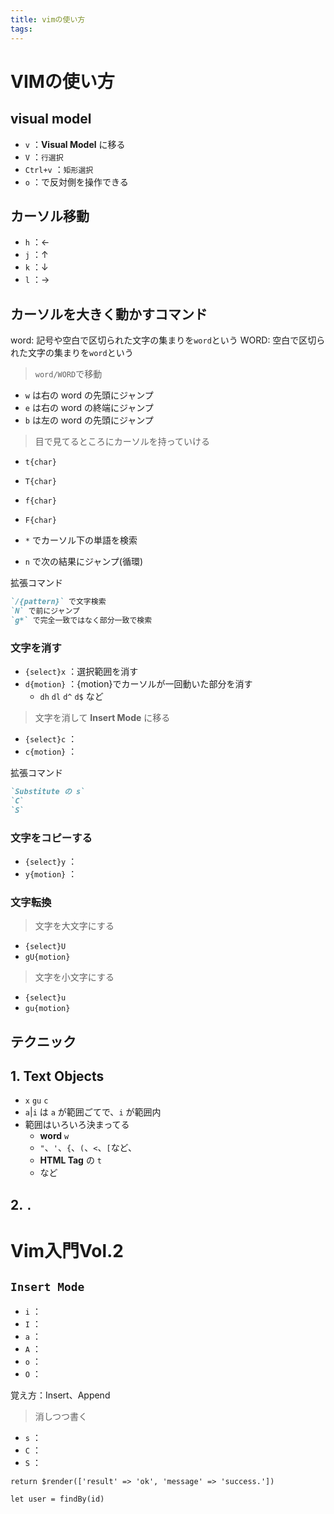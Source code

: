 ```yaml
---
title: vimの使い方
tags:
---
```


# VIMの使い方

## visual model

- `v` ：**Visual Model** に移る
- `V` ：`行選択`
- `Ctrl+v` ：`矩形選択`
- `o` ：で反対側を操作できる

## カーソル移動

- `h` ：←
- `j` ：↑
- `k` ：↓
- `l` ：→

## カーソルを大きく動かすコマンド

word: 記号や空白で区切られた文字の集まりを`word`という
WORD: 空白で区切られた文字の集まりを`word`という

> `word/WORD`で移動
- `w` は右の word の先頭にジャンプ
- `e` は右の word の終端にジャンプ
- `b` は左の word の先頭にジャンプ


> 目で見てるところにカーソルを持っていける

- `t{char}`
- `T{char}`
- `f{char}`
- `F{char}`


- `*` でカーソル下の単語を検索
- `n` で次の結果にジャンプ(循環)

拡張コマンド
```md
`/{pattern}` で文字検索
`N` で前にジャンプ
`g*` で完全一致ではなく部分一致で検索
```

### 文字を消す

- `{select}x` ：選択範囲を消す
- `d{motion}` ：{motion}でカーソルが一回動いた部分を消す
  - `dh` `dl` `d^` `d$` など

> 文字を消して **Insert Mode** に移る
- `{select}c` ：
- `c{motion}` ：

拡張コマンド
```md
`Substitute の s` 
`C` 
`S` 
```

### 文字をコピーする

- `{select}y` ：
- `y{motion}` ：

### 文字転換

> 文字を大文字にする
- `{select}U`
- `gU{motion}`

> 文字を小文字にする
- `{select}u`
- `gu{motion}`


## テクニック


## 1. Text Objects

- `x` `gu` `c`
- `a`|`i` は `a` が範囲ごてで、`i` が範囲内
- 範囲はいろいろ決まってる
  - **word** `w`
  - `"`、`'`、`{`、`(`、`<`、`[`など、
  - **HTML Tag** の `t`
  - など

## 2. `.`



# Vim入門Vol.2

## `Insert Mode`

- `i` ：
- `I` ：
- `a` ：
- `A` ：
- `o` ：
- `O` ：

 覚え方：Insert、Append


> 消しつつ書く

- `s` ：
- `C` ：
- `S` ：


```text
return $render(['result' => 'ok', 'message' => 'success.'])

let user = findBy(id)

```


